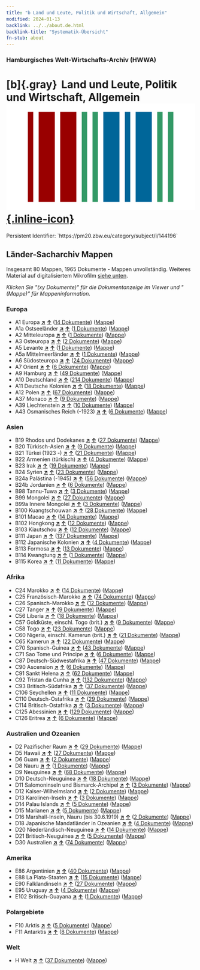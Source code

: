 ```yaml
---
title: "b Land und Leute, Politik und Wirtschaft, Allgemein"
modified: 2024-01-13
backlink: ../../about.de.html
backlink-title: "Systematik-Übersicht"
fn-stub: about
---
```


### Hamburgisches Welt-Wirtschafts-Archiv (HWWA)

# [b]{.gray}&#8201; Land und Leute, Politik und Wirtschaft, Allgemein &#160; [![Wikidata](/images/Wikidata-logo.svg "Wikidata"){.inline-icon}](http://www.wikidata.org/entity/Q99427825)

<div class="hint">Persistent Identifier: `https://pm20.zbw.eu/category/subject/i/144196`</div>







## Länder-Sacharchiv Mappen






Insgesamt 80 Mappen, 1965 Dokumente - Mappen unvollständig. Weiteres Material auf digitalisiertem Mikrofilm [siehe unten](#filmsections).

_Klicken Sie "(xy Dokumente)" für die Dokumentanzeige im Viewer und "(Mappe)" für Mappeninformation._




### Europa

- A1 Europa [**&nearr;**](../../../geo/i/140892/about.de.html "Europa (alle Mappen)") [**&uarr;**](../../../geo/about.de.html#A1 "Ländersystematik") (<a href="https://pm20.zbw.eu/iiifview/folder/sh/140892,144196" title="über: Europa : Land und Leute, Politik und Wirtschaft, Allgemein" target="_blank">14 Dokumente</a>) ([Mappe](../../../../folder/sh/1408xx/140892/1441xx/144196/about.de.html))
- A1a Ostseeländer [**&nearr;**](../../../geo/i/140894/about.de.html "Ostseeländer (alle Mappen)") [**&uarr;**](../../../geo/about.de.html#A1a "Ländersystematik") (<a href="https://pm20.zbw.eu/iiifview/folder/sh/140894,144196" title="über: Ostseeländer : Land und Leute, Politik und Wirtschaft, Allgemein" target="_blank">1 Dokumente</a>) ([Mappe](../../../../folder/sh/1408xx/140894/1441xx/144196/about.de.html))
- A2 Mitteleuropa [**&nearr;**](../../../geo/i/140895/about.de.html "Mitteleuropa (alle Mappen)") [**&uarr;**](../../../geo/about.de.html#A2 "Ländersystematik") (<a href="https://pm20.zbw.eu/iiifview/folder/sh/140895,144196" title="über: Mitteleuropa : Land und Leute, Politik und Wirtschaft, Allgemein" target="_blank">1 Dokumente</a>) ([Mappe](../../../../folder/sh/1408xx/140895/1441xx/144196/about.de.html))
- A3 Osteuropa [**&nearr;**](../../../geo/i/140896/about.de.html "Osteuropa (alle Mappen)") [**&uarr;**](../../../geo/about.de.html#A3 "Ländersystematik") (<a href="https://pm20.zbw.eu/iiifview/folder/sh/140896,144196" title="über: Osteuropa : Land und Leute, Politik und Wirtschaft, Allgemein" target="_blank">2 Dokumente</a>) ([Mappe](../../../../folder/sh/1408xx/140896/1441xx/144196/about.de.html))
- A5 Levante [**&nearr;**](../../../geo/i/140898/about.de.html "Levante (alle Mappen)") [**&uarr;**](../../../geo/about.de.html#A5 "Ländersystematik") (<a href="https://pm20.zbw.eu/iiifview/folder/sh/140898,144196" title="über: Levante : Land und Leute, Politik und Wirtschaft, Allgemein" target="_blank">1 Dokumente</a>) ([Mappe](../../../../folder/sh/1408xx/140898/1441xx/144196/about.de.html))
- A5a Mittelmeerländer [**&nearr;**](../../../geo/i/140899/about.de.html "Mittelmeerländer (alle Mappen)") [**&uarr;**](../../../geo/about.de.html#A5a "Ländersystematik") (<a href="https://pm20.zbw.eu/iiifview/folder/sh/140899,144196" title="über: Mittelmeerländer : Land und Leute, Politik und Wirtschaft, Allgemein" target="_blank">1 Dokumente</a>) ([Mappe](../../../../folder/sh/1408xx/140899/1441xx/144196/about.de.html))
- A6 Südosteuropa [**&nearr;**](../../../geo/i/140900/about.de.html "Südosteuropa (alle Mappen)") [**&uarr;**](../../../geo/about.de.html#A6 "Ländersystematik") (<a href="https://pm20.zbw.eu/iiifview/folder/sh/140900,144196" title="über: Südosteuropa : Land und Leute, Politik und Wirtschaft, Allgemein" target="_blank">24 Dokumente</a>) ([Mappe](../../../../folder/sh/1409xx/140900/1441xx/144196/about.de.html))
- A7 Orient [**&nearr;**](../../../geo/i/140902/about.de.html "Orient (alle Mappen)") [**&uarr;**](../../../geo/about.de.html#A7 "Ländersystematik") (<a href="https://pm20.zbw.eu/iiifview/folder/sh/140902,144196" title="über: Orient : Land und Leute, Politik und Wirtschaft, Allgemein" target="_blank">6 Dokumente</a>) ([Mappe](../../../../folder/sh/1409xx/140902/1441xx/144196/about.de.html))
- A9 Hamburg [**&nearr;**](../../../geo/i/140905/about.de.html "Hamburg (alle Mappen)") [**&uarr;**](../../../geo/about.de.html#A9 "Ländersystematik") (<a href="https://pm20.zbw.eu/iiifview/folder/sh/140905,144196" title="über: Hamburg : Land und Leute, Politik und Wirtschaft, Allgemein" target="_blank">49 Dokumente</a>) ([Mappe](../../../../folder/sh/1409xx/140905/1441xx/144196/about.de.html))
- A10 Deutschland [**&nearr;**](../../../geo/i/126128/about.de.html "Deutschland (alle Mappen)") [**&uarr;**](../../../geo/about.de.html#A10 "Ländersystematik") (<a href="https://pm20.zbw.eu/iiifview/folder/sh/126128,144196" title="über: Deutschland : Land und Leute, Politik und Wirtschaft, Allgemein" target="_blank">214 Dokumente</a>) ([Mappe](../../../../folder/sh/1261xx/126128/1441xx/144196/about.de.html))
- A11 Deutsche Kolonien [**&nearr;**](../../../geo/i/140960/about.de.html "Deutsche Kolonien (alle Mappen)") [**&uarr;**](../../../geo/about.de.html#A11 "Ländersystematik") (<a href="https://pm20.zbw.eu/iiifview/folder/sh/140960,144196" title="über: Deutsche Kolonien : Land und Leute, Politik und Wirtschaft, Allgemein" target="_blank">18 Dokumente</a>) ([Mappe](../../../../folder/sh/1409xx/140960/1441xx/144196/about.de.html))
- A12 Polen [**&nearr;**](../../../geo/i/140962/about.de.html "Polen (alle Mappen)") [**&uarr;**](../../../geo/about.de.html#A12 "Ländersystematik") (<a href="https://pm20.zbw.eu/iiifview/folder/sh/140962,144196" title="über: Polen : Land und Leute, Politik und Wirtschaft, Allgemein" target="_blank">67 Dokumente</a>) ([Mappe](../../../../folder/sh/1409xx/140962/1441xx/144196/about.de.html))
- A37 Monaco [**&nearr;**](../../../geo/i/141013/about.de.html "Monaco (alle Mappen)") [**&uarr;**](../../../geo/about.de.html#A37 "Ländersystematik") (<a href="https://pm20.zbw.eu/iiifview/folder/sh/141013,144196" title="über: Monaco : Land und Leute, Politik und Wirtschaft, Allgemein" target="_blank">9 Dokumente</a>) ([Mappe](../../../../folder/sh/1410xx/141013/1441xx/144196/about.de.html))
- A39 Liechtenstein [**&nearr;**](../../../geo/i/141016/about.de.html "Liechtenstein (alle Mappen)") [**&uarr;**](../../../geo/about.de.html#A39 "Ländersystematik") (<a href="https://pm20.zbw.eu/iiifview/folder/sh/141016,144196" title="über: Liechtenstein : Land und Leute, Politik und Wirtschaft, Allgemein" target="_blank">10 Dokumente</a>) ([Mappe](../../../../folder/sh/1410xx/141016/1441xx/144196/about.de.html))
- A43 Osmanisches Reich (-1923) [**&nearr;**](../../../geo/i/141034/about.de.html "Osmanisches Reich (-1923) (alle Mappen)") [**&uarr;**](../../../geo/about.de.html#A43 "Ländersystematik") (<a href="https://pm20.zbw.eu/iiifview/folder/sh/141034,144196" title="über: Osmanisches Reich (-1923) : Land und Leute, Politik und Wirtschaft, Allgemein" target="_blank">6 Dokumente</a>) ([Mappe](../../../../folder/sh/1410xx/141034/1441xx/144196/about.de.html))

### Asien

- B19 Rhodos und Dodekanes [**&nearr;**](../../../geo/i/141106/about.de.html "Rhodos und Dodekanes (alle Mappen)") [**&uarr;**](../../../geo/about.de.html#B19 "Ländersystematik") (<a href="https://pm20.zbw.eu/iiifview/folder/sh/141106,144196" title="über: Rhodos und Dodekanes : Land und Leute, Politik und Wirtschaft, Allgemein" target="_blank">27 Dokumente</a>) ([Mappe](../../../../folder/sh/1411xx/141106/1441xx/144196/about.de.html))
- B20 Türkisch-Asien [**&nearr;**](../../../geo/i/141108/about.de.html "Türkisch-Asien (alle Mappen)") [**&uarr;**](../../../geo/about.de.html#B20 "Ländersystematik") (<a href="https://pm20.zbw.eu/iiifview/folder/sh/141108,144196" title="über: Türkisch-Asien : Land und Leute, Politik und Wirtschaft, Allgemein" target="_blank">9 Dokumente</a>) ([Mappe](../../../../folder/sh/1411xx/141108/1441xx/144196/about.de.html))
- B21 Türkei (1923 -) [**&nearr;**](../../../geo/i/141111/about.de.html "Türkei (1923 -) (alle Mappen)") [**&uarr;**](../../../geo/about.de.html#B21 "Ländersystematik") (<a href="https://pm20.zbw.eu/iiifview/folder/sh/141111,144196" title="über: Türkei (1923 -) : Land und Leute, Politik und Wirtschaft, Allgemein" target="_blank">21 Dokumente</a>) ([Mappe](../../../../folder/sh/1411xx/141111/1441xx/144196/about.de.html))
- B22 Armenien (türkisch) [**&nearr;**](../../../geo/i/141112/about.de.html "Armenien (türkisch) (alle Mappen)") [**&uarr;**](../../../geo/about.de.html#B22 "Ländersystematik") (<a href="https://pm20.zbw.eu/iiifview/folder/sh/141112,144196" title="über: Armenien (türkisch) : Land und Leute, Politik und Wirtschaft, Allgemein" target="_blank">4 Dokumente</a>) ([Mappe](../../../../folder/sh/1411xx/141112/1441xx/144196/about.de.html))
- B23 Irak [**&nearr;**](../../../geo/i/141113/about.de.html "Irak (alle Mappen)") [**&uarr;**](../../../geo/about.de.html#B23 "Ländersystematik") (<a href="https://pm20.zbw.eu/iiifview/folder/sh/141113,144196" title="über: Irak : Land und Leute, Politik und Wirtschaft, Allgemein" target="_blank">19 Dokumente</a>) ([Mappe](../../../../folder/sh/1411xx/141113/1441xx/144196/about.de.html))
- B24 Syrien [**&nearr;**](../../../geo/i/141114/about.de.html "Syrien (alle Mappen)") [**&uarr;**](../../../geo/about.de.html#B24 "Ländersystematik") (<a href="https://pm20.zbw.eu/iiifview/folder/sh/141114,144196" title="über: Syrien : Land und Leute, Politik und Wirtschaft, Allgemein" target="_blank">23 Dokumente</a>) ([Mappe](../../../../folder/sh/1411xx/141114/1441xx/144196/about.de.html))
- B24a Palästina (-1945) [**&nearr;**](../../../geo/i/141115/about.de.html "Palästina (-1945) (alle Mappen)") [**&uarr;**](../../../geo/about.de.html#B24a "Ländersystematik") (<a href="https://pm20.zbw.eu/iiifview/folder/sh/141115,144196" title="über: Palästina (-1945) : Land und Leute, Politik und Wirtschaft, Allgemein" target="_blank">56 Dokumente</a>) ([Mappe](../../../../folder/sh/1411xx/141115/1441xx/144196/about.de.html))
- B24b Jordanien [**&nearr;**](../../../geo/i/141116/about.de.html "Jordanien (alle Mappen)") [**&uarr;**](../../../geo/about.de.html#B24b "Ländersystematik") (<a href="https://pm20.zbw.eu/iiifview/folder/sh/141116,144196" title="über: Jordanien : Land und Leute, Politik und Wirtschaft, Allgemein" target="_blank">6 Dokumente</a>) ([Mappe](../../../../folder/sh/1411xx/141116/1441xx/144196/about.de.html))
- B98 Tannu-Tuwa [**&nearr;**](../../../geo/i/141260/about.de.html "Tannu-Tuwa (alle Mappen)") [**&uarr;**](../../../geo/about.de.html#B98 "Ländersystematik") (<a href="https://pm20.zbw.eu/iiifview/folder/sh/141260,144196" title="über: Tannu-Tuwa : Land und Leute, Politik und Wirtschaft, Allgemein" target="_blank">3 Dokumente</a>) ([Mappe](../../../../folder/sh/1412xx/141260/1441xx/144196/about.de.html))
- B99 Mongolei [**&nearr;**](../../../geo/i/141261/about.de.html "Mongolei (alle Mappen)") [**&uarr;**](../../../geo/about.de.html#B99 "Ländersystematik") (<a href="https://pm20.zbw.eu/iiifview/folder/sh/141261,144196" title="über: Mongolei : Land und Leute, Politik und Wirtschaft, Allgemein" target="_blank">27 Dokumente</a>) ([Mappe](../../../../folder/sh/1412xx/141261/1441xx/144196/about.de.html))
- B99a Innere Mongolei [**&nearr;**](../../../geo/i/141264/about.de.html "Innere Mongolei (alle Mappen)") [**&uarr;**](../../../geo/about.de.html#B99a "Ländersystematik") (<a href="https://pm20.zbw.eu/iiifview/folder/sh/141264,144196" title="über: Innere Mongolei : Land und Leute, Politik und Wirtschaft, Allgemein" target="_blank">3 Dokumente</a>) ([Mappe](../../../../folder/sh/1412xx/141264/1441xx/144196/about.de.html))
- B100 Kuangtschouwan [**&nearr;**](../../../geo/i/141266/about.de.html "Kuangtschouwan (alle Mappen)") [**&uarr;**](../../../geo/about.de.html#B100 "Ländersystematik") (<a href="https://pm20.zbw.eu/iiifview/folder/sh/141266,144196" title="über: Kuangtschouwan : Land und Leute, Politik und Wirtschaft, Allgemein" target="_blank">28 Dokumente</a>) ([Mappe](../../../../folder/sh/1412xx/141266/1441xx/144196/about.de.html))
- B101 Macao [**&nearr;**](../../../geo/i/141267/about.de.html "Macao (alle Mappen)") [**&uarr;**](../../../geo/about.de.html#B101 "Ländersystematik") (<a href="https://pm20.zbw.eu/iiifview/folder/sh/141267,144196" title="über: Macao : Land und Leute, Politik und Wirtschaft, Allgemein" target="_blank">14 Dokumente</a>) ([Mappe](../../../../folder/sh/1412xx/141267/1441xx/144196/about.de.html))
- B102 Hongkong [**&nearr;**](../../../geo/i/141268/about.de.html "Hongkong (alle Mappen)") [**&uarr;**](../../../geo/about.de.html#B102 "Ländersystematik") (<a href="https://pm20.zbw.eu/iiifview/folder/sh/141268,144196" title="über: Hongkong : Land und Leute, Politik und Wirtschaft, Allgemein" target="_blank">12 Dokumente</a>) ([Mappe](../../../../folder/sh/1412xx/141268/1441xx/144196/about.de.html))
- B103 Kiautschou [**&nearr;**](../../../geo/i/126163/about.de.html "Kiautschou (alle Mappen)") [**&uarr;**](../../../geo/about.de.html#B103 "Ländersystematik") (<a href="https://pm20.zbw.eu/iiifview/folder/sh/126163,144196" title="über: Kiautschou : Land und Leute, Politik und Wirtschaft, Allgemein" target="_blank">12 Dokumente</a>) ([Mappe](../../../../folder/sh/1261xx/126163/1441xx/144196/about.de.html))
- B111 Japan [**&nearr;**](../../../geo/i/141272/about.de.html "Japan (alle Mappen)") [**&uarr;**](../../../geo/about.de.html#B111 "Ländersystematik") (<a href="https://pm20.zbw.eu/iiifview/folder/sh/141272,144196" title="über: Japan : Land und Leute, Politik und Wirtschaft, Allgemein" target="_blank">137 Dokumente</a>) ([Mappe](../../../../folder/sh/1412xx/141272/1441xx/144196/about.de.html))
- B112 Japanische Kolonien [**&nearr;**](../../../geo/i/141273/about.de.html "Japanische Kolonien (alle Mappen)") [**&uarr;**](../../../geo/about.de.html#B112 "Ländersystematik") (<a href="https://pm20.zbw.eu/iiifview/folder/sh/141273,144196" title="über: Japanische Kolonien : Land und Leute, Politik und Wirtschaft, Allgemein" target="_blank">4 Dokumente</a>) ([Mappe](../../../../folder/sh/1412xx/141273/1441xx/144196/about.de.html))
- B113 Formosa [**&nearr;**](../../../geo/i/141274/about.de.html "Formosa (alle Mappen)") [**&uarr;**](../../../geo/about.de.html#B113 "Ländersystematik") (<a href="https://pm20.zbw.eu/iiifview/folder/sh/141274,144196" title="über: Formosa : Land und Leute, Politik und Wirtschaft, Allgemein" target="_blank">13 Dokumente</a>) ([Mappe](../../../../folder/sh/1412xx/141274/1441xx/144196/about.de.html))
- B114 Kwangtung [**&nearr;**](../../../geo/i/141275/about.de.html "Kwangtung (alle Mappen)") [**&uarr;**](../../../geo/about.de.html#B114 "Ländersystematik") (<a href="https://pm20.zbw.eu/iiifview/folder/sh/141275,144196" title="über: Kwangtung : Land und Leute, Politik und Wirtschaft, Allgemein" target="_blank">1 Dokumente</a>) ([Mappe](../../../../folder/sh/1412xx/141275/1441xx/144196/about.de.html))
- B115 Korea [**&nearr;**](../../../geo/i/141276/about.de.html "Korea (alle Mappen)") [**&uarr;**](../../../geo/about.de.html#B115 "Ländersystematik") (<a href="https://pm20.zbw.eu/iiifview/folder/sh/141276,144196" title="über: Korea : Land und Leute, Politik und Wirtschaft, Allgemein" target="_blank">11 Dokumente</a>) ([Mappe](../../../../folder/sh/1412xx/141276/1441xx/144196/about.de.html))

### Afrika

- C24 Marokko [**&nearr;**](../../../geo/i/141356/about.de.html "Marokko (alle Mappen)") [**&uarr;**](../../../geo/about.de.html#C24 "Ländersystematik") (<a href="https://pm20.zbw.eu/iiifview/folder/sh/141356,144196" title="über: Marokko : Land und Leute, Politik und Wirtschaft, Allgemein" target="_blank">14 Dokumente</a>) ([Mappe](../../../../folder/sh/1413xx/141356/1441xx/144196/about.de.html))
- C25 Französisch-Marokko [**&nearr;**](../../../geo/i/141358/about.de.html "Französisch-Marokko (alle Mappen)") [**&uarr;**](../../../geo/about.de.html#C25 "Ländersystematik") (<a href="https://pm20.zbw.eu/iiifview/folder/sh/141358,144196" title="über: Französisch-Marokko : Land und Leute, Politik und Wirtschaft, Allgemein" target="_blank">74 Dokumente</a>) ([Mappe](../../../../folder/sh/1413xx/141358/1441xx/144196/about.de.html))
- C26 Spanisch-Marokko [**&nearr;**](../../../geo/i/141359/about.de.html "Spanisch-Marokko (alle Mappen)") [**&uarr;**](../../../geo/about.de.html#C26 "Ländersystematik") (<a href="https://pm20.zbw.eu/iiifview/folder/sh/141359,144196" title="über: Spanisch-Marokko : Land und Leute, Politik und Wirtschaft, Allgemein" target="_blank">12 Dokumente</a>) ([Mappe](../../../../folder/sh/1413xx/141359/1441xx/144196/about.de.html))
- C27 Tanger [**&nearr;**](../../../geo/i/141360/about.de.html "Tanger (alle Mappen)") [**&uarr;**](../../../geo/about.de.html#C27 "Ländersystematik") (<a href="https://pm20.zbw.eu/iiifview/folder/sh/141360,144196" title="über: Tanger : Land und Leute, Politik und Wirtschaft, Allgemein" target="_blank">9 Dokumente</a>) ([Mappe](../../../../folder/sh/1413xx/141360/1441xx/144196/about.de.html))
- C56 Liberia [**&nearr;**](../../../geo/i/141405/about.de.html "Liberia (alle Mappen)") [**&uarr;**](../../../geo/about.de.html#C56 "Ländersystematik") (<a href="https://pm20.zbw.eu/iiifview/folder/sh/141405,144196" title="über: Liberia : Land und Leute, Politik und Wirtschaft, Allgemein" target="_blank">18 Dokumente</a>) ([Mappe](../../../../folder/sh/1414xx/141405/1441xx/144196/about.de.html))
- C57 Goldküste, einschl. Togo (brit.) [**&nearr;**](../../../geo/i/141406/about.de.html "Goldküste, einschl. Togo (brit.) (alle Mappen)") [**&uarr;**](../../../geo/about.de.html#C57 "Ländersystematik") (<a href="https://pm20.zbw.eu/iiifview/folder/sh/141406,144196" title="über: Goldküste, einschl. Togo (brit.) : Land und Leute, Politik und Wirtschaft, Allgemein" target="_blank">9 Dokumente</a>) ([Mappe](../../../../folder/sh/1414xx/141406/1441xx/144196/about.de.html))
- C58 Togo [**&nearr;**](../../../geo/i/141408/about.de.html "Togo (alle Mappen)") [**&uarr;**](../../../geo/about.de.html#C58 "Ländersystematik") (<a href="https://pm20.zbw.eu/iiifview/folder/sh/141408,144196" title="über: Togo : Land und Leute, Politik und Wirtschaft, Allgemein" target="_blank">23 Dokumente</a>) ([Mappe](../../../../folder/sh/1414xx/141408/1441xx/144196/about.de.html))
- C60 Nigeria, einschl. Kamerun (brit.) [**&nearr;**](../../../geo/i/141409/about.de.html "Nigeria, einschl. Kamerun (brit.) (alle Mappen)") [**&uarr;**](../../../geo/about.de.html#C60 "Ländersystematik") (<a href="https://pm20.zbw.eu/iiifview/folder/sh/141409,144196" title="über: Nigeria, einschl. Kamerun (brit.) : Land und Leute, Politik und Wirtschaft, Allgemein" target="_blank">21 Dokumente</a>) ([Mappe](../../../../folder/sh/1414xx/141409/1441xx/144196/about.de.html))
- C65 Kamerun [**&nearr;**](../../../geo/i/141410/about.de.html "Kamerun (alle Mappen)") [**&uarr;**](../../../geo/about.de.html#C65 "Ländersystematik") (<a href="https://pm20.zbw.eu/iiifview/folder/sh/141410,144196" title="über: Kamerun : Land und Leute, Politik und Wirtschaft, Allgemein" target="_blank">22 Dokumente</a>) ([Mappe](../../../../folder/sh/1414xx/141410/1441xx/144196/about.de.html))
- C70 Spanisch-Guinea [**&nearr;**](../../../geo/i/141412/about.de.html "Spanisch-Guinea (alle Mappen)") [**&uarr;**](../../../geo/about.de.html#C70 "Ländersystematik") (<a href="https://pm20.zbw.eu/iiifview/folder/sh/141412,144196" title="über: Spanisch-Guinea : Land und Leute, Politik und Wirtschaft, Allgemein" target="_blank">43 Dokumente</a>) ([Mappe](../../../../folder/sh/1414xx/141412/1441xx/144196/about.de.html))
- C71 Sao Tome und Principe [**&nearr;**](../../../geo/i/141413/about.de.html "Sao Tome und Principe (alle Mappen)") [**&uarr;**](../../../geo/about.de.html#C71 "Ländersystematik") (<a href="https://pm20.zbw.eu/iiifview/folder/sh/141413,144196" title="über: Sao Tome und Principe : Land und Leute, Politik und Wirtschaft, Allgemein" target="_blank">6 Dokumente</a>) ([Mappe](../../../../folder/sh/1414xx/141413/1441xx/144196/about.de.html))
- C87 Deutsch-Südwestafrika [**&nearr;**](../../../geo/i/141450/about.de.html "Deutsch-Südwestafrika (alle Mappen)") [**&uarr;**](../../../geo/about.de.html#C87 "Ländersystematik") (<a href="https://pm20.zbw.eu/iiifview/folder/sh/141450,144196" title="über: Deutsch-Südwestafrika : Land und Leute, Politik und Wirtschaft, Allgemein" target="_blank">47 Dokumente</a>) ([Mappe](../../../../folder/sh/1414xx/141450/1441xx/144196/about.de.html))
- C90 Ascension [**&nearr;**](../../../geo/i/141451/about.de.html "Ascension (alle Mappen)") [**&uarr;**](../../../geo/about.de.html#C90 "Ländersystematik") (<a href="https://pm20.zbw.eu/iiifview/folder/sh/141451,144196" title="über: Ascension : Land und Leute, Politik und Wirtschaft, Allgemein" target="_blank">6 Dokumente</a>) ([Mappe](../../../../folder/sh/1414xx/141451/1441xx/144196/about.de.html))
- C91 Sankt Helena [**&nearr;**](../../../geo/i/141452/about.de.html "Sankt Helena (alle Mappen)") [**&uarr;**](../../../geo/about.de.html#C91 "Ländersystematik") (<a href="https://pm20.zbw.eu/iiifview/folder/sh/141452,144196" title="über: Sankt Helena : Land und Leute, Politik und Wirtschaft, Allgemein" target="_blank">62 Dokumente</a>) ([Mappe](../../../../folder/sh/1414xx/141452/1441xx/144196/about.de.html))
- C92 Tristan da Cunha [**&nearr;**](../../../geo/i/141453/about.de.html "Tristan da Cunha (alle Mappen)") [**&uarr;**](../../../geo/about.de.html#C92 "Ländersystematik") (<a href="https://pm20.zbw.eu/iiifview/folder/sh/141453,144196" title="über: Tristan da Cunha : Land und Leute, Politik und Wirtschaft, Allgemein" target="_blank">132 Dokumente</a>) ([Mappe](../../../../folder/sh/1414xx/141453/1441xx/144196/about.de.html))
- C93 Britisch-Südafrika [**&nearr;**](../../../geo/i/141454/about.de.html "Britisch-Südafrika (alle Mappen)") [**&uarr;**](../../../geo/about.de.html#C93 "Ländersystematik") (<a href="https://pm20.zbw.eu/iiifview/folder/sh/141454,144196" title="über: Britisch-Südafrika : Land und Leute, Politik und Wirtschaft, Allgemein" target="_blank">37 Dokumente</a>) ([Mappe](../../../../folder/sh/1414xx/141454/1441xx/144196/about.de.html))
- C106 Seychellen [**&nearr;**](../../../geo/i/141470/about.de.html "Seychellen (alle Mappen)") [**&uarr;**](../../../geo/about.de.html#C106 "Ländersystematik") (<a href="https://pm20.zbw.eu/iiifview/folder/sh/141470,144196" title="über: Seychellen : Land und Leute, Politik und Wirtschaft, Allgemein" target="_blank">11 Dokumente</a>) ([Mappe](../../../../folder/sh/1414xx/141470/1441xx/144196/about.de.html))
- C110 Deutsch-Ostafrika [**&nearr;**](../../../geo/i/141471/about.de.html "Deutsch-Ostafrika (alle Mappen)") [**&uarr;**](../../../geo/about.de.html#C110 "Ländersystematik") (<a href="https://pm20.zbw.eu/iiifview/folder/sh/141471,144196" title="über: Deutsch-Ostafrika : Land und Leute, Politik und Wirtschaft, Allgemein" target="_blank">29 Dokumente</a>) ([Mappe](../../../../folder/sh/1414xx/141471/1441xx/144196/about.de.html))
- C114 Britisch-Ostafrika [**&nearr;**](../../../geo/i/141473/about.de.html "Britisch-Ostafrika (alle Mappen)") [**&uarr;**](../../../geo/about.de.html#C114 "Ländersystematik") (<a href="https://pm20.zbw.eu/iiifview/folder/sh/141473,144196" title="über: Britisch-Ostafrika : Land und Leute, Politik und Wirtschaft, Allgemein" target="_blank">3 Dokumente</a>) ([Mappe](../../../../folder/sh/1414xx/141473/1441xx/144196/about.de.html))
- C125 Abessinien [**&nearr;**](../../../geo/i/141482/about.de.html "Abessinien (alle Mappen)") [**&uarr;**](../../../geo/about.de.html#C125 "Ländersystematik") (<a href="https://pm20.zbw.eu/iiifview/folder/sh/141482,144196" title="über: Abessinien : Land und Leute, Politik und Wirtschaft, Allgemein" target="_blank">129 Dokumente</a>) ([Mappe](../../../../folder/sh/1414xx/141482/1441xx/144196/about.de.html))
- C126 Eritrea [**&nearr;**](../../../geo/i/141483/about.de.html "Eritrea (alle Mappen)") [**&uarr;**](../../../geo/about.de.html#C126 "Ländersystematik") (<a href="https://pm20.zbw.eu/iiifview/folder/sh/141483,144196" title="über: Eritrea : Land und Leute, Politik und Wirtschaft, Allgemein" target="_blank">6 Dokumente</a>) ([Mappe](../../../../folder/sh/1414xx/141483/1441xx/144196/about.de.html))

### Australien und Ozeanien

- D2 Pazifischer Raum [**&nearr;**](../../../geo/i/141593/about.de.html "Pazifischer Raum (alle Mappen)") [**&uarr;**](../../../geo/about.de.html#D2 "Ländersystematik") (<a href="https://pm20.zbw.eu/iiifview/folder/sh/141593,144196" title="über: Pazifischer Raum : Land und Leute, Politik und Wirtschaft, Allgemein" target="_blank">29 Dokumente</a>) ([Mappe](../../../../folder/sh/1415xx/141593/1441xx/144196/about.de.html))
- D5 Hawaii [**&nearr;**](../../../geo/i/141595/about.de.html "Hawaii (alle Mappen)") [**&uarr;**](../../../geo/about.de.html#D5 "Ländersystematik") (<a href="https://pm20.zbw.eu/iiifview/folder/sh/141595,144196" title="über: Hawaii : Land und Leute, Politik und Wirtschaft, Allgemein" target="_blank">27 Dokumente</a>) ([Mappe](../../../../folder/sh/1415xx/141595/1441xx/144196/about.de.html))
- D6 Guam [**&nearr;**](../../../geo/i/141598/about.de.html "Guam (alle Mappen)") [**&uarr;**](../../../geo/about.de.html#D6 "Ländersystematik") (<a href="https://pm20.zbw.eu/iiifview/folder/sh/141598,144196" title="über: Guam : Land und Leute, Politik und Wirtschaft, Allgemein" target="_blank">2 Dokumente</a>) ([Mappe](../../../../folder/sh/1415xx/141598/1441xx/144196/about.de.html))
- D8 Nauru [**&nearr;**](../../../geo/i/141599/about.de.html "Nauru (alle Mappen)") [**&uarr;**](../../../geo/about.de.html#D8 "Ländersystematik") (<a href="https://pm20.zbw.eu/iiifview/folder/sh/141599,144196" title="über: Nauru : Land und Leute, Politik und Wirtschaft, Allgemein" target="_blank">1 Dokumente</a>) ([Mappe](../../../../folder/sh/1415xx/141599/1441xx/144196/about.de.html))
- D9 Neuguinea [**&nearr;**](../../../geo/i/141600/about.de.html "Neuguinea (alle Mappen)") [**&uarr;**](../../../geo/about.de.html#D9 "Ländersystematik") (<a href="https://pm20.zbw.eu/iiifview/folder/sh/141600,144196" title="über: Neuguinea : Land und Leute, Politik und Wirtschaft, Allgemein" target="_blank">68 Dokumente</a>) ([Mappe](../../../../folder/sh/1416xx/141600/1441xx/144196/about.de.html))
- D10 Deutsch-Neuguinea [**&nearr;**](../../../geo/i/141601/about.de.html "Deutsch-Neuguinea (alle Mappen)") [**&uarr;**](../../../geo/about.de.html#D10 "Ländersystematik") (<a href="https://pm20.zbw.eu/iiifview/folder/sh/141601,144196" title="über: Deutsch-Neuguinea : Land und Leute, Politik und Wirtschaft, Allgemein" target="_blank">18 Dokumente</a>) ([Mappe](../../../../folder/sh/1416xx/141601/1441xx/144196/about.de.html))
- D11 Salomoninseln und Bismarck-Archipel [**&nearr;**](../../../geo/i/141610/about.de.html "Salomoninseln und Bismarck-Archipel (alle Mappen)") [**&uarr;**](../../../geo/about.de.html#D11 "Ländersystematik") (<a href="https://pm20.zbw.eu/iiifview/folder/sh/141610,144196" title="über: Salomoninseln und Bismarck-Archipel : Land und Leute, Politik und Wirtschaft, Allgemein" target="_blank">3 Dokumente</a>) ([Mappe](../../../../folder/sh/1416xx/141610/1441xx/144196/about.de.html))
- D12 Kaiser-Wilhelmsland [**&nearr;**](../../../geo/i/141612/about.de.html "Kaiser-Wilhelmsland (alle Mappen)") [**&uarr;**](../../../geo/about.de.html#D12 "Ländersystematik") (<a href="https://pm20.zbw.eu/iiifview/folder/sh/141612,144196" title="über: Kaiser-Wilhelmsland : Land und Leute, Politik und Wirtschaft, Allgemein" target="_blank">2 Dokumente</a>) ([Mappe](../../../../folder/sh/1416xx/141612/1441xx/144196/about.de.html))
- D13 Karolinen-Inseln [**&nearr;**](../../../geo/i/141613/about.de.html "Karolinen-Inseln (alle Mappen)") [**&uarr;**](../../../geo/about.de.html#D13 "Ländersystematik") (<a href="https://pm20.zbw.eu/iiifview/folder/sh/141613,144196" title="über: Karolinen-Inseln : Land und Leute, Politik und Wirtschaft, Allgemein" target="_blank">3 Dokumente</a>) ([Mappe](../../../../folder/sh/1416xx/141613/1441xx/144196/about.de.html))
- D14 Palau Islands [**&nearr;**](../../../geo/i/141614/about.de.html "Palau Islands (alle Mappen)") [**&uarr;**](../../../geo/about.de.html#D14 "Ländersystematik") (<a href="https://pm20.zbw.eu/iiifview/folder/sh/141614,144196" title="über: Palau Islands : Land und Leute, Politik und Wirtschaft, Allgemein" target="_blank">5 Dokumente</a>) ([Mappe](../../../../folder/sh/1416xx/141614/1441xx/144196/about.de.html))
- D15 Marianen [**&nearr;**](../../../geo/i/141615/about.de.html "Marianen (alle Mappen)") [**&uarr;**](../../../geo/about.de.html#D15 "Ländersystematik") (<a href="https://pm20.zbw.eu/iiifview/folder/sh/141615,144196" title="über: Marianen : Land und Leute, Politik und Wirtschaft, Allgemein" target="_blank">5 Dokumente</a>) ([Mappe](../../../../folder/sh/1416xx/141615/1441xx/144196/about.de.html))
- D16 Marshall-Inseln, Nauru (bis 30.6.1919) [**&nearr;**](../../../geo/i/141616/about.de.html "Marshall-Inseln, Nauru (bis 30.6.1919) (alle Mappen)") [**&uarr;**](../../../geo/about.de.html#D16 "Ländersystematik") (<a href="https://pm20.zbw.eu/iiifview/folder/sh/141616,144196" title="über: Marshall-Inseln, Nauru (bis 30.6.1919) : Land und Leute, Politik und Wirtschaft, Allgemein" target="_blank">2 Dokumente</a>) ([Mappe](../../../../folder/sh/1416xx/141616/1441xx/144196/about.de.html))
- D18 Japanische Mandatländer in Ozeanien [**&nearr;**](../../../geo/i/141618/about.de.html "Japanische Mandatländer in Ozeanien (alle Mappen)") [**&uarr;**](../../../geo/about.de.html#D18 "Ländersystematik") (<a href="https://pm20.zbw.eu/iiifview/folder/sh/141618,144196" title="über: Japanische Mandatländer in Ozeanien : Land und Leute, Politik und Wirtschaft, Allgemein" target="_blank">4 Dokumente</a>) ([Mappe](../../../../folder/sh/1416xx/141618/1441xx/144196/about.de.html))
- D20 Niederländisch-Neuguinea [**&nearr;**](../../../geo/i/141619/about.de.html "Niederländisch-Neuguinea (alle Mappen)") [**&uarr;**](../../../geo/about.de.html#D20 "Ländersystematik") (<a href="https://pm20.zbw.eu/iiifview/folder/sh/141619,144196" title="über: Niederländisch-Neuguinea : Land und Leute, Politik und Wirtschaft, Allgemein" target="_blank">14 Dokumente</a>) ([Mappe](../../../../folder/sh/1416xx/141619/1441xx/144196/about.de.html))
- D21 Britisch-Neuguinea [**&nearr;**](../../../geo/i/141620/about.de.html "Britisch-Neuguinea (alle Mappen)") [**&uarr;**](../../../geo/about.de.html#D21 "Ländersystematik") (<a href="https://pm20.zbw.eu/iiifview/folder/sh/141620,144196" title="über: Britisch-Neuguinea : Land und Leute, Politik und Wirtschaft, Allgemein" target="_blank">5 Dokumente</a>) ([Mappe](../../../../folder/sh/1416xx/141620/1441xx/144196/about.de.html))
- D30 Australien [**&nearr;**](../../../geo/i/141621/about.de.html "Australien (alle Mappen)") [**&uarr;**](../../../geo/about.de.html#D30 "Ländersystematik") (<a href="https://pm20.zbw.eu/iiifview/folder/sh/141621,144196" title="über: Australien : Land und Leute, Politik und Wirtschaft, Allgemein" target="_blank">74 Dokumente</a>) ([Mappe](../../../../folder/sh/1416xx/141621/1441xx/144196/about.de.html))

### Amerika

- E86 Argentinien [**&nearr;**](../../../geo/i/141692/about.de.html "Argentinien (alle Mappen)") [**&uarr;**](../../../geo/about.de.html#E86 "Ländersystematik") (<a href="https://pm20.zbw.eu/iiifview/folder/sh/141692,144196" title="über: Argentinien : Land und Leute, Politik und Wirtschaft, Allgemein" target="_blank">40 Dokumente</a>) ([Mappe](../../../../folder/sh/1416xx/141692/1441xx/144196/about.de.html))
- E88 La Plata-Staaten [**&nearr;**](../../../geo/i/141693/about.de.html "La Plata-Staaten (alle Mappen)") [**&uarr;**](../../../geo/about.de.html#E88 "Ländersystematik") (<a href="https://pm20.zbw.eu/iiifview/folder/sh/141693,144196" title="über: La Plata-Staaten : Land und Leute, Politik und Wirtschaft, Allgemein" target="_blank">15 Dokumente</a>) ([Mappe](../../../../folder/sh/1416xx/141693/1441xx/144196/about.de.html))
- E90 Falklandinseln [**&nearr;**](../../../geo/i/141694/about.de.html "Falklandinseln (alle Mappen)") [**&uarr;**](../../../geo/about.de.html#E90 "Ländersystematik") (<a href="https://pm20.zbw.eu/iiifview/folder/sh/141694,144196" title="über: Falklandinseln : Land und Leute, Politik und Wirtschaft, Allgemein" target="_blank">27 Dokumente</a>) ([Mappe](../../../../folder/sh/1416xx/141694/1441xx/144196/about.de.html))
- E95 Uruguay [**&nearr;**](../../../geo/i/141695/about.de.html "Uruguay (alle Mappen)") [**&uarr;**](../../../geo/about.de.html#E95 "Ländersystematik") (<a href="https://pm20.zbw.eu/iiifview/folder/sh/141695,144196" title="über: Uruguay : Land und Leute, Politik und Wirtschaft, Allgemein" target="_blank">4 Dokumente</a>) ([Mappe](../../../../folder/sh/1416xx/141695/1441xx/144196/about.de.html))
- E102 Britisch-Guayana [**&nearr;**](../../../geo/i/141700/about.de.html "Britisch-Guayana (alle Mappen)") [**&uarr;**](../../../geo/about.de.html#E102 "Ländersystematik") (<a href="https://pm20.zbw.eu/iiifview/folder/sh/141700,144196" title="über: Britisch-Guayana : Land und Leute, Politik und Wirtschaft, Allgemein" target="_blank">1 Dokumente</a>) ([Mappe](../../../../folder/sh/1417xx/141700/1441xx/144196/about.de.html))

### Polargebiete

- F10 Arktis [**&nearr;**](../../../geo/i/141702/about.de.html "Arktis (alle Mappen)") [**&uarr;**](../../../geo/about.de.html#F10 "Ländersystematik") (<a href="https://pm20.zbw.eu/iiifview/folder/sh/141702,144196" title="über: Arktis : Land und Leute, Politik und Wirtschaft, Allgemein" target="_blank">5 Dokumente</a>) ([Mappe](../../../../folder/sh/1417xx/141702/1441xx/144196/about.de.html))
- F11 Antarktis [**&nearr;**](../../../geo/i/141703/about.de.html "Antarktis (alle Mappen)") [**&uarr;**](../../../geo/about.de.html#F11 "Ländersystematik") (<a href="https://pm20.zbw.eu/iiifview/folder/sh/141703,144196" title="über: Antarktis : Land und Leute, Politik und Wirtschaft, Allgemein" target="_blank">8 Dokumente</a>) ([Mappe](../../../../folder/sh/1417xx/141703/1441xx/144196/about.de.html))

### Welt

- H Welt [**&nearr;**](../../../geo/i/141728/about.de.html "Welt (alle Mappen)") [**&uarr;**](../../../geo/about.de.html#H "Ländersystematik") (<a href="https://pm20.zbw.eu/iiifview/folder/sh/141728,144196" title="über: Welt : Land und Leute, Politik und Wirtschaft, Allgemein" target="_blank">37 Dokumente</a>) ([Mappe](../../../../folder/sh/1417xx/141728/1441xx/144196/about.de.html))



<a id="filmsections" />













